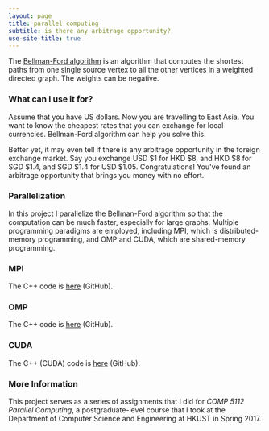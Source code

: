 ```yaml
---
layout: page
title: parallel computing
subtitle: is there any arbitrage opportunity?
use-site-title: true
---
```


The [Bellman-Ford algorithm](https://en.wikipedia.org/wiki/Bellman-Ford_algorithm) is an algorithm that computes the shortest paths from one single source vertex to all the other vertices in a weighted directed graph. The weights can be negative.

### What can I use it for?

Assume that you have US dollars. Now you are travelling to East Asia. You want to know the cheapest rates that you can exchange for local currencies. Bellman-Ford algorithm can help you solve this.

Better yet, it may even tell if there is any arbitrage opportunity in the foreign exchange market. Say you exchange USD $1 for HKD $8, and HKD $8 for SGD $1.4, and SGD $1.4 for USD $1.05. Congratulations! You've found an arbitrage opportunity that brings you money with no effort.

### Parallelization

In this project I parallelize the Bellman-Ford algorithm so that the computation can be much faster, especially for large graphs. Multiple programming paradigms are employed, including MPI, which is distributed-memory programming, and OMP and CUDA, which are shared-memory programming.

### MPI

The C++ code is [here](https://github.com/imfl/parallel-computing/blob/master/bf-mpi.cpp) (GitHub).

### OMP

The C++ code is [here](https://github.com/imfl/parallel-computing/blob/master/bf-omp.cpp) (GitHub).

### CUDA

The C++ (CUDA) code is [here](https://github.com/imfl/parallel-computing/blob/master/bf-cuda.cu) (GitHub).

### More Information 

This project serves as a series of assignments that I did for *COMP 5112 Parallel Computing*, a postgraduate-level course that I took at the Department of Computer Science and Engineering at HKUST in Spring 2017.
